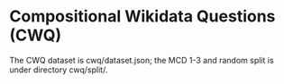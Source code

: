 # Compositional Wikidata Questions (CWQ)

The CWQ dataset is cwq/dataset.json; the MCD 1-3 and random split is under directory cwq/split/.


